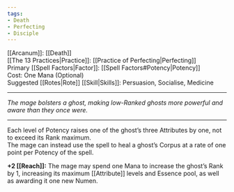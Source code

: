 ```yaml
---
tags:
- Death
- Perfecting
- Disciple
---
```


[[Arcanum]]: [[Death]]\
[[The 13 Practices|Practice]]: [[Practice of Perfecting|Perfecting]]\
Primary [[Spell Factors|Factor]]: [[Spell Factors#Potency|Potency]]\
Cost: One Mana (Optional)\
Suggested [[Rotes|Rote]] [[Skill|Skills]]: Persuasion, Socialise, Medicine

---

_The mage bolsters a ghost, making low-Ranked ghosts more powerful and aware than they once were._

---

Each level of Potency raises one of the ghost’s three Attributes by one, not to exceed its Rank maximum.\
The mage can instead use the spell to heal a ghost’s Corpus at a rate of one point per Potency of the spell.

**+2 [[Reach]]:** The mage may spend one Mana to increase the ghost’s Rank by 1, increasing its maximum [[Attribute]] levels and Essence pool, as well as awarding it one new Numen.